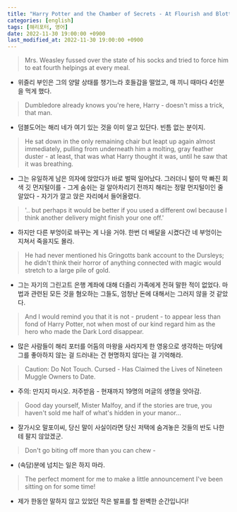 ```yaml
---
title: "Harry Potter and the Chamber of Secrets - At Flourish and Blotts"
categories: [english]
tags: [해리포터, 영어]
date: 2022-11-30 19:00:00 +0900
last_modified_at: 2022-11-30 19:00:00 +0900
---
```

> Mrs. Weasley fussed over the state of his socks and tried to force him to eat fourth helpings at every meal.
- 위즐리 부인은 그의 양말 상태를 챙기느라 호들갑을 떨었고, 매 끼니 때마다 4인분을 먹게 했다.

> Dumbledore already knows you're here, Harry - doesn't miss a trick, that man.
- 덤블도어는 해리 네가 여기 있는 것을 이미 알고 있단다. 빈틈 없는 분이지.

> He sat down in the only remaining chair but leapt up again almost immediately, pulling from underneath him a molting, gray feather duster - at least, that was what Harry thought it was, until he saw that it was breathing.
- 그는 유일하게 남은 의자에 앉았다가 바로 벌떡 일어났다. 그러더니 털이 막 빠진 회색 깃 먼지털이를 - 그게 숨쉬는 걸 알아차리기 전까지 해리는 정말 먼지털이인 줄 알았다 - 자기가 깔고 앉은 자리에서 들어올렸다.

> '.. but perhaps it would be better if you used a different owl because I think another delivery might finish your one off.'
- 하지만 다른 부엉이로 바꾸는 게 나을 거야. 한번 더 배달을 시켰다간 네 부엉이는 지쳐서 죽을지도 몰라.

> He had never mentioned his Gringotts bank account to the Dursleys; he didn't think their horror of anything connected with magic would stretch to a large pile of gold.
- 그는 자기의 그린고트 은행 계좌에 대해 더즐리 가족에게 전혀 말한 적이 없었다. 마법과 관련된 모든 것을 혐오하는 그들도, 엄청난 돈에 대해서는 그러지 않을 것 같았다.

> And I would remind you that it is not - prudent - to appear less than fond of Harry Potter, not when most of our kind regard him as the hero who made the Dark Lord disappear.
- 많은 사람들이 해리 포터를 어둠의 마왕을 사라지게 한 영웅으로 생각하는 마당에 그를 좋아하지 않는 걸 드러내는 건 현명하지 않다는 걸 기억해라.

> Caution: Do Not Touch. Cursed - Has Claimed the Lives of Nineteen Muggle Owners to Date.
- 주의: 만지지 마시오. 저주받음 - 현재까지 19명의 머글의 생명을 앗아감.

> Good day yourself, Mister Malfoy, and if the stories are true, you haven't sold me half of what's hidden in your manor...
- 잘가시오 말포이씨, 당신 말이 사실이라면 당신 저택에 숨겨놓은 것들의 반도 나한테 팔지 않았겠군.

> Don't go biting off more than you can chew - 
- (속담)분에 넘치는 일은 하지 마라.

> The perfect moment for me to make a little announcement I've been sitting on for some time!
- 제가 한동안 말하지 않고 있었던 작은 발표를 할 완벽한 순간입니다!